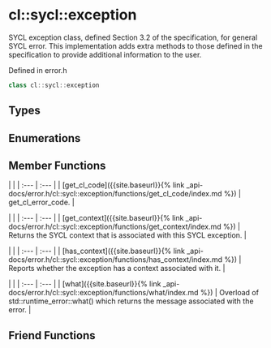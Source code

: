 ---
---
# cl::sycl::exception

SYCL exception class, defined Section 3.2 of the specification, for general SYCL error. This implementation adds extra methods to those defined in the specification to provide additional information to the user. 

Defined in error.h

```cpp
class cl::sycl::exception
```

## Types

## Enumerations

## Member Functions

   |   |
| :--- | :--- |
| [get_cl_code]({{site.baseurl}}{% link _api-docs/error.h/cl::sycl::exception/functions/get_cl_code/index.md %}) | get_cl_error_code.  |

   |   |
| :--- | :--- |
| [get_context]({{site.baseurl}}{% link _api-docs/error.h/cl::sycl::exception/functions/get_context/index.md %}) | Returns the SYCL context that is associated with this SYCL exception.  |

   |   |
| :--- | :--- |
| [has_context]({{site.baseurl}}{% link _api-docs/error.h/cl::sycl::exception/functions/has_context/index.md %}) | Reports whether the exception has a context associated with it.  |

   |   |
| :--- | :--- |
| [what]({{site.baseurl}}{% link _api-docs/error.h/cl::sycl::exception/functions/what/index.md %}) | Overload of std::runtime_error::what() which returns the message associated with the error.  |


## Friend Functions

